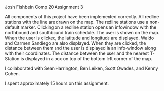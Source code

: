 Josh Fishbein         Comp 20         Assignment 3

All components of this project have been implemented correctly. All redline 
stations with the line are drawn on the map. The redline stations use a
non-default marker. Clicking on a redline station opens an infowindow with
the northbound and southbound train schedule. The user is shown on the map.
When the user is clicked, the latitude and longitude are displayed. Waldo
and Carmen Sandiego are also displayed. When they are clicked, the distance
between them and the user is displayed in an info-window along with
their coordinates. The distance between the user and the nearest T-Station
is displayed in a box on top of the bottom left corner of the map.

I collaborated with Sean Harrington, Ben Leiken, Scott Owades, and Kenny
Cohen.

I spent approximately 15 hours on this assignment.